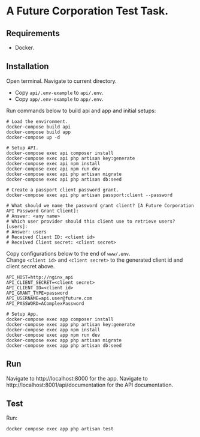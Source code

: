 # A Future Corporation Test Task.

## Requirements
- Docker.

## Installation
Open terminal. Navigate to current directory.

- Copy `api/.env-example` to `api/.env`.
- Copy `app/.env-example` to `app/.env`.

Run commands below to build api and app and initial setups:

```
# Load the environment.
docker-compose build api
docker-compose build app
docker-compose up -d

# Setup API.
docker-compose exec api composer install
docker-compose exec api php artisan key:generate
docker-compose exec api npm install
docker-compose exec api npm run dev
docker-compose exec api php artisan migrate
docker-compose exec api php artisan db:seed

# Create a passport client password grant.
docker-compose exec api php artisan passport:client --password

# What should we name the password grant client? [A Future Corporation API Password Grant Client]:
# Answer: <any name>
# Which user provider should this client use to retrieve users? [users]:
# Answer: users
# Received Client ID: <client id>
# Received Client secret: <client secret>
```

Copy configurations below to the end of `www/.env`. \
Change `<client id>` and `<client secret>` to the generated client id and client secret above. 
```
API_HOST=http://nginx_api
API_CLIENT_SECRET=<client secret>
API_CLIENT_ID=<client id>
API_GRANT_TYPE=password
API_USERNAME=api.user@future.com
API_PASSWORD=AComplexPassword
```

```
# Setup App.
docker-compose exec app composer install
docker-compose exec app php artisan key:generate
docker-compose exec app npm install
docker-compose exec app npm run dev
docker-compose exec app php artisan migrate
docker-compose exec app php artisan db:seed
```

## Run
Navigate to http://localhost:8000 for the app.
Navigate to http://localhost:8001/api/documentation for the API documentation.

## Test
Run:
```
docker compose exec app php artisan test
```
